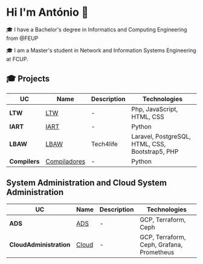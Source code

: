 # Hi I'm António 👋

🎓 I have a Bachelor's degree in Informatics and Computing Engineering from @FEUP  

🎓 I am a Master's student in Network and Information Systems Engineering at FCUP.  


## 🎓 Projects 

| UC   | Name | Description | Technologies |
|------|------|-------------|---------------|
| **LTW** | [LTW](https://github.com/antoniosantos1602/LTW) | - | Php, JavaScript, HTML, CSS |
| **IART** | [IART](https://github.com/antoniosantos1602/IART) | - | Python |
| **LBAW** | [LBAW](https://github.com/antoniosantos1602/LBAW) | Tech4life | Laravel, PostgreSQL, HTML, CSS, Bootstrap5, PHP |
| **Compilers** | [Compiladores](https://github.com/antoniosantos1602/Compiladores) | - | Python |


## System Administration and Cloud System Administration 

| UC   | Name | Description | Technologies |
|------|------|-------------|---------------|
| **ADS** | [ADS](https://github.com/antoniosantos1602/ADS) | - | GCP, Terraform, Ceph |
| **CloudAdministration** | [Cloud](https://github.com/antoniosantos1602/IART) | - | GCP, Terraform, Ceph, Grafana, Prometheus |
